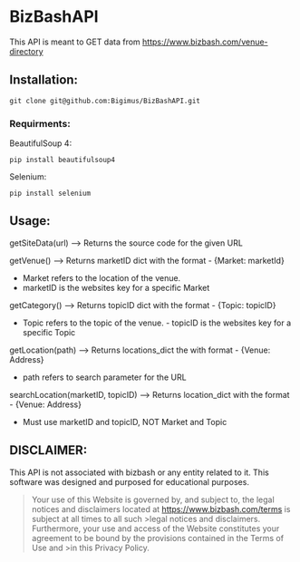 # BizBashAPI
This API is meant to GET data from https://www.bizbash.com/venue-directory

## Installation:
```
git clone git@github.com:Bigimus/BizBashAPI.git
```
### Requirments:
BeautifulSoup 4: 
```
pip install beautifulsoup4
```

Selenium: 
```
pip install selenium
```

## Usage:
  getSiteData(url) --> Returns the source code for the given URL

  getVenue() --> Returns marketID dict with the format - {Market:  marketId} 
  - Market refers to the location of the venue.
  - marketID is the websites key for a specific Market
                       
  getCategory() --> Returns topicID dict with the format - {Topic: topicID}
  - Topic refers to the topic of the venue.
            - topicID is the websites key for a specific Topic
                          
  getLocation(path) --> Returns locations_dict the with format - {Venue: Address}
  - path refers to search parameter for the URL
                              
  searchLocation(marketID, topicID) --> Returns location_dict with the format - {Venue: Address}
  - Must use marketID and topicID, NOT Market and Topic
  
## DISCLAIMER: 
This API is not associated with bizbash or any entity related to it. This software was designed and purposed for educational purposes.

>Your use of this Website is governed by, and subject to, the legal notices and disclaimers located at https://www.bizbash.com/terms is subject at all times to all such >legal notices and disclaimers. Furthermore, your use and access of the Website constitutes your agreement to be bound by the provisions contained in the Terms of Use and >in this Privacy Policy.


